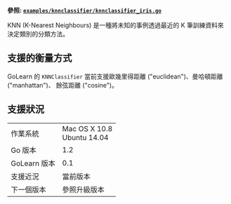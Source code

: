 **參照:
[`examples/knnclassifier/knnclassifier_iris.go`](https://github.com/ep2012/golearn/blob/master/examples/knnclassifier/knnclassifier_iris.go)**

KNN (K-Nearest Neighbours) 是一種將未知的事例透過最近的 K 筆訓練資料來決定類別的分類方法。


## 支援的衡量方式
GoLearn 的 `KNNClassifier` 當前支援歐幾里得距離 ("euclidean")、曼哈頓距離 ("manhattan")、 餘弦距離 ("cosine")。 

## 支援狀況
<table>
<tr>
<td>作業系統</td><td>Mac OS X 10.8 <br /> Ubuntu 14.04</td></tr>
<tr><td>Go 版本</td><td>1.2</td></tr>
<tr><td>GoLearn 版本</td><td>0.1</td></tr>
<tr><td>支援近況</td><td>當前版本</td>
<tr><td>下一個版本</td><td>參照升級版本</td></tr>
</table>